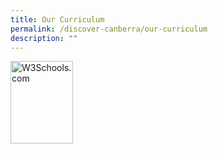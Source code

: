 ```yaml
---
title: Our Curriculum
permalink: /discover-canberra/our-curriculum
description: ""
---
```


<p><a href="https://www.w3schools.com">
<img src="w3html.gif" alt="W3Schools.com" width="100" height="132">
</a></p>